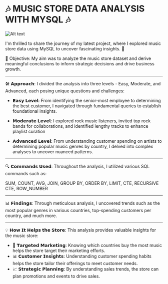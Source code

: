   # 🎶 MUSIC STORE DATA ANALYSIS WITH MYSQL 🎶
![Alt text](https://dr-guitar-music.myshopify.com/cdn/shop/t/14/assets/slide_2.jpg)

I'm thrilled to share the journey of my latest project, where I explored music store data using MySQL to uncover fascinating insights. 🚀


🎯 Objective: My aim was to analyze the music store dataset and derive meaningful conclusions to inform strategic decisions and drive business growth.

-----------------------------------------------------------------------------------------------------------------------------------------------------------------------------------

🛠️ 𝗔𝗽𝗽𝗿𝗼𝗮𝗰𝗵: I divided the analysis into three levels - Easy, Moderate, and Advanced, each posing unique questions and challenges:

- 𝗘𝗮𝘀𝘆 𝗟𝗲𝘃𝗲𝗹: From identifying the senior-most employee to determining the best customer, I navigated through fundamental queries to establish foundational insights.

- 𝗠𝗼𝗱𝗲𝗿𝗮𝘁𝗲 𝗟𝗲𝘃𝗲𝗹: I explored rock music listeners, invited top rock bands for collaborations, and identified lengthy tracks to enhance playlist curation

- 𝗔𝗱𝘃𝗮𝗻𝗰𝗲𝗱 𝗟𝗲𝘃𝗲𝗹: From understanding customer spending on artists to determining popular music genres by country, I delved into complex analyses to uncover nuanced patterns.
-----------------------------------------------------------------------------------------------------------------------------------------------------------------------------------

🔍 𝗖𝗼𝗺𝗺𝗮𝗻𝗱𝘀 𝗨𝘀𝗲𝗱: Throughout the analysis, I utilized various SQL commands such as:
                 
  SUM, COUNT, AVG, JOIN, GROUP BY, ORDER BY, LIMIT, CTE, RECURSIVE CTE, ROW_NUMBER
  
-----------------------------------------------------------------------------------------------------------------------------------------------------------------------------------

📊 𝗙𝗶𝗻𝗱𝗶𝗻𝗴𝘀: Through meticulous analysis, I uncovered trends such as the most popular genres in various countries, top-spending customers per country, and much more.

-----------------------------------------------------------------------------------------------------------------------------------------------------------------------------------

💡 𝗛𝗼𝘄 𝗜𝘁 𝗛𝗲𝗹𝗽𝘀 𝘁𝗵𝗲 𝗦𝘁𝗼𝗿𝗲:
This analysis provides valuable insights for the music store:

- 🎯 𝗧𝗮𝗿𝗴𝗲𝘁𝗲𝗱 𝗠𝗮𝗿𝗸𝗲𝘁𝗶𝗻𝗴: Knowing which countries buy the most music helps the store target their marketing efforts.
- 📊 𝗖𝘂𝘀𝘁𝗼𝗺𝗲𝗿 𝗜𝗻𝘀𝗶𝗴𝗵𝘁𝘀: Understanding customer spending habits helps the store tailor their offerings to meet customer needs.
- 📈 𝗦𝘁𝗿𝗮𝘁𝗲𝗴𝗶𝗰 𝗣𝗹𝗮𝗻𝗻𝗶𝗻𝗴: By understanding sales trends, the store can plan promotions and events to drive sales.
